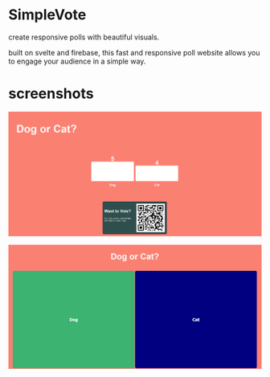 # SimpleVote

create responsive polls with beautiful visuals. 

built on svelte and firebase, this fast and responsive poll website allows you to engage your audience in a simple way. 

# screenshots
![Alt text](image.png)

![Alt text](image-1.png)